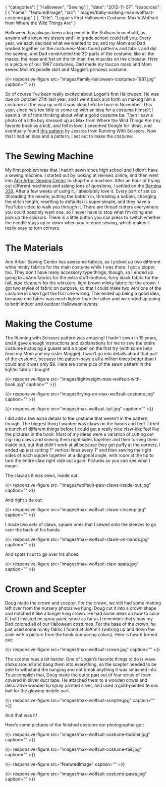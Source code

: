
{
  "categories": [
    "Halloween",
    "Sewing"
  ],
  "date": "2012-11-07",
  "resources": [
    {
      "name": "featuredImage",
      "src": "images/baby-walking-max-wolfsuit-costume.jpg"
    }
  ],
  "title": "Logan's First Halloween Costume: Max's Wolfsuit from Where the Wild Things Are"
}

Halloween has always been a big event in the Sullivan household, as anyone who knew my sisters and I
in grade school could tell you. Every year, we each decided what we wanted to be, and my Mom and Dad
worked together on the costumes–Mom found patterns and fabric and did the sewing, and Dad
constructed the 3D parts of the costume, like all the masks, the nose and hat on the tin man, the
muscles on the dinosaur. Here is a picture of our 1987 costumes; Dad made my toucan mask and Mom
sewed Mollie’s poodle skirt and Maggie’s princess costume.

{{< responsive-figure src="images/family-halloween-costumes-1987.jpg" caption="" >}}

So of course I’ve been really excited about Logan’s first Halloween. He was due on October 27th last
year, and I went back and forth on making him a costume all the way up until it was clear he’d be
born in November. This year, since he’s too little to come up with an idea for a costume himself, I
spent a lot of time thinking about what a good costume be. Then I saw a photo of a little boy
dressed up as Max from Where the Wild Things Are (my favorite book as a kid), and fell in love. I
searched Google for ideas, and eventually found [this
pattern](http://projectsbyjess.blogspot.com/2007/01/woodland-animal-costume-sewing-pattern.html) by
Jessica from Running With Scissors. Now that I had an idea and a pattern, I set out to make the
costume.

# The Sewing Machine
My first problem was that I hadn’t sewn since high school and I didn’t have a sewing machine. I
started out by looking at reviews online, and then went into [Ann Arbor Sewing
Center](http://www.annarborsewing.com/) to shop for a machine. After an hour of trying out different
machines and asking tons of questions, I settled on the [Bernina
330](https://www.bernina.com/en-US/Products-US/BERNINA-products/Sewing-Quilting-and-Embroidery/BERNINA-3-Series/BERNINA-330).
After a few weeks of using it, I absolutely love it. Every part of set up (threading the needle,
putting the bobbin in, threading a bobbin, changing the stitch length, resetting to defaults) is
super simple, and they have a YouTube video to walk you through it. There are thread cutters
everywhere you could possibly want one, so I never have to stop what I’m doing and pick up the
scissors. There is a little button you can press to switch whether the needle stays up or down when
you’re done sewing, which makes it really easy to turn corners.

# The Materials
Ann Arbor Sewing Center has awesome fabrics, so I picked up two different white minky fabrics for
the main costume while I was there. I got a zipper, too. They don’t have many accessory type things,
though, so I ended up going to JoAnn fabrics for the extra stuff–buttons, furry black fabric for the
tail, pipe cleaners for the whiskers, light brown minky fabric for the crown. I got two styles of
fabric on purpose, so that I could make two versions of the costume in case I got the first one
wrong. This ended up being a good idea, because one fabric was much lighter than the other and we
ended up going to both indoor and outdoor Halloween events.

# Making the Costume
The Running with Scissors pattern was amazing! I hadn’t sewn in 15 years, and it gave enough
instructions and explanations for me to sew the entire costume including a gusset and a zipper on
the first try (with some help from my Mom and my sister Maggie). I won’t go into details about that
part of the costume, because the pattern says it all a million times better than I could and it was
only $6. Here are some pics of the sewn pattern in the lighter fabric I bought:

{{< responsive-figure src="images/lightweight-max-wolfsuit-with-book.jpg" caption="" >}}

{{< responsive-figure src="images/trying-on-max-wolfsuit-costume.jpg" caption="" >}}

{{< responsive-figure src="images/max-wolfsuit-tail.jpg" caption="" >}}

I did add a few extra details to the costume that weren’t in the pattern, though. The biggest thing
I wanted was claws on the hands and feet. I tried a bunch of different things before I could get a
really nice claw-like feel like the pictures in the book. Most of my ideas were a variation of
cutting out zig-zag claws and sewing them right sides together and then turning them inside out, but
that didn’t work at all because they got puffy at the corners. I ended up just cutting 1″ vertical
lines every 1″ and then sewing the right sides of each square together at a diagonal angle, with
room at the tip to turn the entire claw right side out again. Pictures so you can see what I mean:

The claw as it was sewn, inside out:

{{< responsive-figure src="images/wolfsuit-paw-claws-inside-out.jpg" caption="" >}}

And right side out:

{{< responsive-figure src="images/max-wolfsuit-claws-closeup.jpg" caption="" >}}

I made two sets of claws, square ones that I sewed onto the sleeves to go over the back of his hands:

{{< responsive-figure src="images/max-wolfsuit-claws-on-hands.jpg" caption="" >}}

And spats I cut to go over his shoes:

{{< responsive-figure src="images/max-wolfsuit-claw-spats.jpg" caption="" >}}

# Crown and Scepter
Doug made the crown and scepter. For the crown, we still had some matting left over from the nursery photos we hung. Doug cut it into a crown shape and notched it like a burger king crown. He had some ideas on how to color it, but I insisted on spray paint, since as far as I remember that’s how my Dad colored all of our Halloween costumes. For the base of the crown, he just used some minky fabric I found at JoAnn’s (walking up and down the aisle with a picture from the book comparing colors). Here is how it turned out:

{{< responsive-figure src="images/max-wolfsuit-crown.jpg" caption="" >}}

The scepter was a bit harder. One of Logan’s favorite things to do is wave sticks around and bang them into everything, so the scepter needed to be able to withstand the banging and not break anything it was smashed into. To accomplish that, Doug made the outer part out of four strips of foam covered in silver duct tape. He attached them to a wooden dowel and decorative wooden tip spray painted silver, and used a gold-painted tennis ball for the glowing middle part.

{{< responsive-figure src="images/max-wolfsuit-sceptre.jpg" caption="" >}}

And that was it!

Here’s some pictures of the finished costume our photographer got:

{{< responsive-figure src="images/max-wolfsuit-costume-toddler.jpg" caption="" >}}

{{< responsive-figure src="images/max-wolfsuit-costume-tail.jpg" caption="" >}}

{{< responsive-figure src="featuredImage" caption="" >}}

{{< responsive-figure src="images/max-wolfsuit-costume-paws.jpg" caption="" >}}
